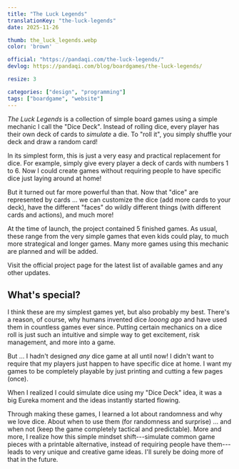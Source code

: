 ```yaml
---
title: "The Luck Legends"
translationKey: "the-luck-legends"
date: 2025-11-26

thumb: the_luck_legends.webp
color: 'brown'

official: "https://pandaqi.com/the-luck-legends/"
devlog: https://pandaqi.com/blog/boardgames/the-luck-legends/

resize: 3

categories: ["design", "programming"]
tags: ["boardgame", "website"]
---
```


_The Luck Legends_ is a collection of simple board games using a simple mechanic I call the "Dice Deck". Instead of rolling dice, every player has their own deck of cards to _simulate_ a die. To "roll it", you simply shuffle your deck and draw a random card!

In its simplest form, this is just a very easy and practical replacement for dice. For example, simply give every player a deck of cards with numbers 1 to 6. Now I could create games without requiring people to have specific dice just laying around at home! 

But it turned out far more powerful than that. Now that "dice" are represented by cards ... we can customize the dice (add more cards to your deck), have the different "faces" do wildly different things (with different cards and actions), and much more!

At the time of launch, the project contained 5 finished games. As usual, these range from the very simple games that even kids could play, to much more strategical and longer games. Many more games using this mechanic are planned and will be added.

Visit the official project page for the latest list of available games and any other updates.

## What's special?

I think these are my simplest games yet, but also probably my best. There's a reason, of course, why humans invented dice _looong ago_ and have used them in countless games ever since. Putting certain mechanics on a dice roll is just such an intuitive and simple way to get excitement, risk management, and more into a game.

But ... I hadn't designed _any_ dice game at all until now! I didn't want to require that my players just happen to have specific dice at home. I want my games to be completely playable by just printing and cutting a few pages (once).

When I realized I could simulate dice using my "Dice Deck" idea, it was a big Eureka moment and the ideas instantly started flowing. 

Through making these games, I learned a lot about randomness and why we love dice. About when to use them (for randomness and surprise) ... and when not (keep the game completely tactical and predictable). More and more, I realize how this simple mindset shift---simulate common game pieces with a printable alternative, instead of requiring people have them---leads to very unique and creative game ideas. I'll surely be doing more of that in the future.